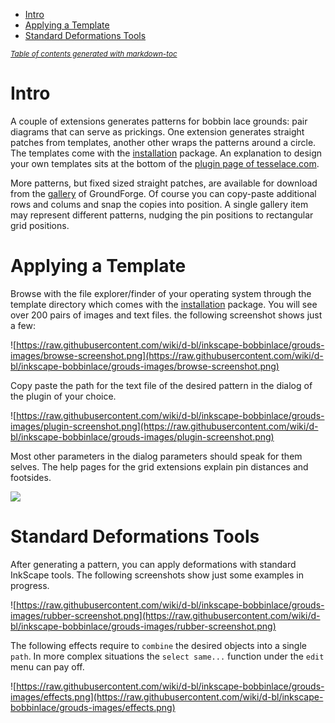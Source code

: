 - [Intro](#intro)
- [Applying a Template](#applying-a-template)
- [Standard Deformations Tools](#standard-deformations-tools)

<sup><i><a href='http://ecotrust-canada.github.io/markdown-toc/'>Table of contents generated with markdown-toc</a></i></sup>


Intro 
=====

A couple of extensions generates patterns for bobbin lace grounds: pair diagrams that can serve as prickings.
One extension generates straight patches from templates, 
another other wraps the patterns around a circle.
The templates come with the [installation] package.
An explanation to design your own templates sits at the bottom of the [plugin page of tesselace.com](https://tesselace.com/tools/inkscape-extension/).

More patterns, but fixed sized straight patches, are available for download from the [gallery] of GroundForge.
Of course you can copy-paste additional rows and colums and snap the copies into position.
A single gallery item may represent different patterns, nudging the pin positions to rectangular grid positions.

[gallery]: https://d-bl.github.io/GroundForge/gallery.html
[installation]: https://github.com/d-bl/inkscape-bobbinlace/wiki


Applying a Template
===================

Browse with the file explorer/finder of your operating system
through the template directory which comes with the [installation] package.
You will see over 200 pairs of images and text files. the following screenshot shows just a few:
 
![https://raw.githubusercontent.com/wiki/d-bl/inkscape-bobbinlace/grouds-images/browse-screenshot.png](https://raw.githubusercontent.com/wiki/d-bl/inkscape-bobbinlace/grouds-images/browse-screenshot.png)

Copy paste the path for the text file of the desired pattern in the dialog of the plugin of your choice.

![https://raw.githubusercontent.com/wiki/d-bl/inkscape-bobbinlace/grouds-images/plugin-screenshot.png](https://raw.githubusercontent.com/wiki/d-bl/inkscape-bobbinlace/grouds-images/plugin-screenshot.png)

Most other parameters in the dialog parameters should speak for them selves.
The help pages for the grid extensions explain pin distances and footsides.

![](https://raw.githubusercontent.com/wiki/d-bl/inkscape-bobbinlace/regular-images/footside.png)

[reference by Brenda Paternoster]: http://paternoster.orpheusweb.co.uk/lace/threadsize/threadsize.html


Standard Deformations Tools
===========================

After generating a pattern, you can apply deformations with standard InkScape tools.
The following screenshots show just some examples in progress.

![https://raw.githubusercontent.com/wiki/d-bl/inkscape-bobbinlace/grouds-images/rubber-screenshot.png](https://raw.githubusercontent.com/wiki/d-bl/inkscape-bobbinlace/grouds-images/rubber-screenshot.png)

The following effects require to `combine` the desired objects into a single `path`.
In more complex situations the `select same...` function under the `edit` menu can pay off.

![https://raw.githubusercontent.com/wiki/d-bl/inkscape-bobbinlace/grouds-images/effects.png](https://raw.githubusercontent.com/wiki/d-bl/inkscape-bobbinlace/grouds-images/effects.png)